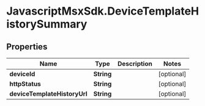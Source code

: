 # JavascriptMsxSdk.DeviceTemplateHistorySummary

## Properties

Name | Type | Description | Notes
------------ | ------------- | ------------- | -------------
**deviceId** | **String** |  | [optional] 
**httpStatus** | **String** |  | [optional] 
**deviceTemplateHistoryUrl** | **String** |  | [optional] 


